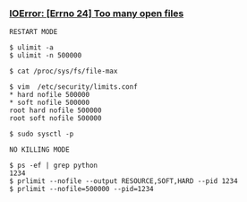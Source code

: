 ### [IOError: [Errno 24] Too many open files](https://medium.com/hbsmith/too-many-open-files-%EC%97%90%EB%9F%AC-%EB%8C%80%EC%9D%91%EB%B2%95-9b388aea4d4e)
    
    RESTART MODE

    $ ulimit -a
    $ ulimit -n 500000
    
    $ cat /proc/sys/fs/file-max
    
    $ vim  /etc/security/limits.conf
    * hard nofile 500000
    * soft nofile 500000
    root hard nofile 500000
    root soft nofile 500000    
      
    $ sudo sysctl -p

    NO KILLING MODE
    
    $ ps -ef | grep python
    1234
    $ prlimit --nofile --output RESOURCE,SOFT,HARD --pid 1234
    $ prlimit --nofile=500000 --pid=1234
